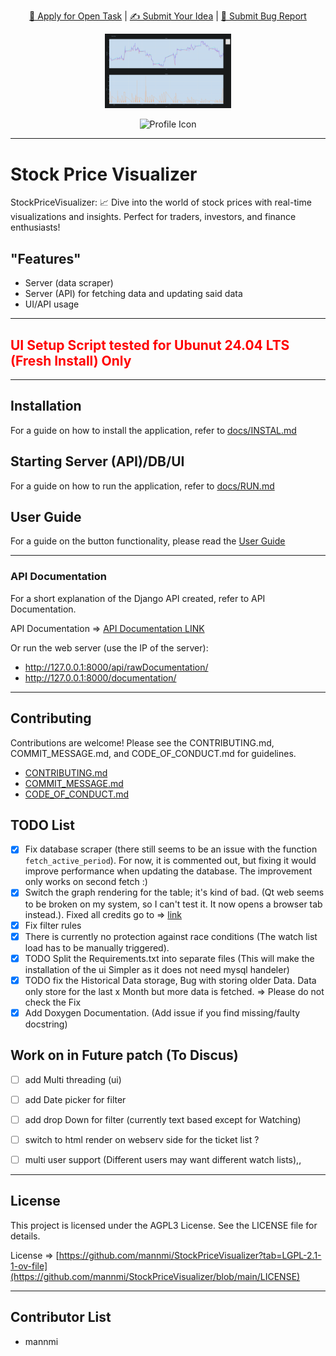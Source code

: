 <p align="center">
  <a href="https://github.com/mannmi/StockPriceVisualizer/issues?q=is%3Aopen+is%3Aissue+-label%3A%22Application+Proposal%22+-label%3A%22WIP%22+">🚀 Apply for Open Task</a> | <a href="https://github.com/mannmi/StockPriceVisualizer/issues">✍️ Submit Your Idea</a> | <a href="https://github.com/mannmi/StockPriceVisualizer/issues/new?assignees=&labels=&projects=&template=bug_report.md&title="> 🐛 Submit Bug Report</a>
</p>

<p align="center">
  <!-- PSE Acceleration Program logo -->
  <img width=40% src="images/graph.png">
</p>

<p align="center">
  <img src="PROFILE_PICTURE_URL" alt="Profile Icon" />
</p>

---

# Stock Price Visualizer

StockPriceVisualizer: 📈 Dive into the world of stock prices with real-time visualizations and insights. Perfect for
traders, investors, and finance enthusiasts!

## "Features"

- Server (data scraper)
- Server (API) for fetching data and updating said data
- UI/API usage

--- 

## <font color="red"> UI Setup Script tested for Ubunut 24.04 LTS (Fresh Install) Only </font>

---

## Installation

For a guide on how to install the application, refer to [docs/INSTAL.md](INSTAL.md)

## Starting Server (API)/DB/UI

For a guide on how to run the application, refer to [docs/RUN.md](RUN.md)

## User Guide

For a guide on the button functionality, please read the [User Guide](USING_APP.md)

---

### API Documentation

For a short explanation of the Django API created, refer to API Documentation.

API Documentation => [API Documentation LINK](API_DOCUMENTATION.md)

Or run the web server (use the IP of the server):

- http://127.0.0.1:8000/api/rawDocumentation/
- http://127.0.0.1:8000/documentation/

---

## Contributing

Contributions are welcome! Please see the CONTRIBUTING.md, COMMIT_MESSAGE.md, and CODE_OF_CONDUCT.md for guidelines.

* [CONTRIBUTING.md](CONTRIBUTING.md)
* [COMMIT_MESSAGE.md](COMMIT_MESSAGE.md)
* [CODE_OF_CONDUCT.md](CODE_OF_CONDUCT.md)

## TODO List

- [x] Fix database scraper (there still seems to be an issue with the function `fetch_active_period`). For now, it is
  commented out, but fixing it would improve performance when updating the database. The improvement only works on second fetch :) 
- [x] Switch the graph rendering for the table; it's kind of bad. (Qt web seems to be broken on my system, so I can't
  test it. It now opens a browser tab instead.). Fixed all credits go to => [link](https://stackoverflow.com/questions/39184615/qwebengineview-cannot-load-large-svg-html-using-sethtml)
- [x] Fix filter rules
- [x] There is currently no protection against race conditions (The watch list load has to be manually triggered).
- [x] TODO Split the Requirements.txt into separate files (This will make the installation of the ui Simpler as it does
  not need mysql handeler)
- [x] TODO fix the Historical Data storage, Bug with storing older Data. Data only store for the last x Month but more
  data is fetched. => Please do not check the Fix
- [x] Add Doxygen Documentation. (Add issue if you find missing/faulty docstring)

## Work on in Future patch (To Discus)
- [ ] add Multi threading (ui)
- [ ] add Date picker for filter
- [ ] add drop Down for filter (currently text based except for Watching)
- [ ] switch to html render on webserv side for the ticket list ?
- [ ] multi user support (Different users may want different watch lists),,


--- 

## License

This project is licensed under the AGPL3 License. See the LICENSE file for details.

License => [https://github.com/mannmi/StockPriceVisualizer?tab=LGPL-2.1-1-ov-file](https://github.com/mannmi/StockPriceVisualizer/blob/main/LICENSE)

---

## Contributor List

- mannmi
